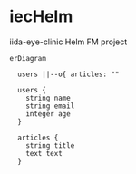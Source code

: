 # iecHelm
iida-eye-clinic Helm FM project

```mermaid
erDiagram

  users ||--o{ articles: ""

  users {
    string name
    string email
    integer age
  }

  articles {
    string title
    text text
  }

```


